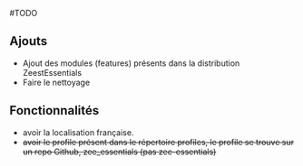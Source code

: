 #TODO

## Ajouts

- Ajout des modules (features) présents dans la distribution
ZeestEssentials
- Faire le nettoyage

## Fonctionnalités
- avoir la localisation française.
- ~~avoir le profile présent dans le répertoire profiles, le profile se
  trouve sur un repo Github, zee_essentials (pas zee-essentials)~~

